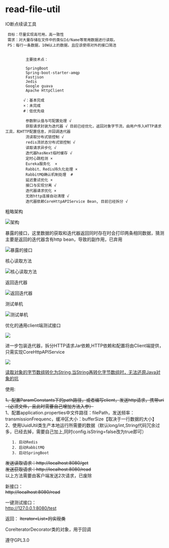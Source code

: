 # read-file-util
IO断点续读工具

     目标：尽量实现高可用，高一致性
     需求：对大量存储在文件中的类似Id/Name等常用数据进行读取。
     PS：每行一条数据，10W以上的数据，且应该使得对外的接口简洁       
            
            
             主要技术点：
 
             SpringBoot
             Spring-boot-starter-amqp
             Fastjson
             Jedis
             Google guava
             Apache HttpClient
             
            √：基本完成
            ×：未完成
            #：低优先级
            
             参数默认值与可配置处理 √
             获取请求封装为迭代器 √ 目前已经优化，返回对象字节流，由用户传入HTTP请求工具，和HTTP配置信息，并回调迭代器
             流读取分布式锁控制 √
             redis流状态分布式锁控制 √
             读取请求异步化 √
             迭代器hasNext临时缓存 √
             定时心跳检测 ×
             Eureka服务化  ×
             Rabbit、Redis持久化处理 ×
             RabbitMQ确认机制处理  #
             延迟重试优化 ×                   
             接口与实现分离 √
             迭代器请求优化 ×
             无效http连接自动清理 √
             迭代器依赖CoreHttpAPIService Bean, 目前已经拆分 √
             
 

粗略架构

![架构](https://github.com/jxnu-liguobin/read-file-util/blob/master/src/main/resources/images/IMG20180731_110807.png)
  
暴露的接口，这里数据的获取和迭代器返回同时存在时会打印两条相同数据，猜测主要是返回的迭代器含有http bean，导致的副作用，已弃用

![暴露的接口](https://github.com/jxnu-liguobin/read-file-util/blob/master/src/main/resources/images/%E6%9A%B4%E9%9C%B2%E6%8E%A5%E5%8F%A3.png)          

核心读取方法

![核心读取方法](https://github.com/jxnu-liguobin/read-file-util/blob/master/src/main/resources/images/%E6%A0%B8%E5%BF%83%E8%AF%BB%E5%8F%96%E6%96%B9%E6%B3%95.png)

返回迭代器

![返回迭代器](https://github.com/jxnu-liguobin/read-file-util/blob/master/src/main/resources/images/%E8%BF%94%E5%9B%9E%E7%9A%84%E6%A0%B8%E5%BF%83%E8%BF%AD%E4%BB%A3%E5%99%A8.png)  
 
测试单机

![测试单机](https://github.com/jxnu-liguobin/read-file-util/blob/master/src/main/resources/images/%E6%B5%8B%E8%AF%95%E6%89%93%E5%8D%B0%E5%88%B0%E6%8E%A7%E5%88%B6%E5%8F%B0.png)

优化的通用client端测试接口

![](https://github.com/jxnu-liguobin/read-file-util/blob/master/src/main/resources/images/%E6%B5%8B%E8%AF%95%E6%8E%A5%E5%8F%A3.png)

进一步包装迭代器，拆分HTTP请求Jar依赖,HTTP依赖和配置将由Client端提供，只需实现CoreHttpAPIService

![](https://github.com/jxnu-liguobin/read-file-util/blob/master/src/main/resources/images/%E8%A3%85%E9%A5%B0%E5%99%A8%E5%B0%81%E8%A3%85.png)

[读取对象的字节数组转化为String,当String再转化字节数组时，无法还原Java对象的坑](https://blog.csdn.net/qq_34446485/article/details/81542691)

使用:
   
<del>1、配置ParamConstants下的path路径，或者编写client，发送http请求，携带uri（必须文件，且此时需要自己增加方法入参）</del><br>
1、配置application.properties中文件路径：filePath，发送频率：transmissionFrequenc，缓冲区大小：bufferSize【取决于一行数据的大小】    
2、使用UuidUtil类生产本地运行所需要的数据（默认long/int,String代码冗余过多，已经去掉，需要自己加上,同时config.isString=false改为true即可）
   
       1. 启动Redis 
       2. 启动RabbitMQ 
       3. 启动SpringBoot

   
<del>发送读取请求：http://localhost:8080/get</del><br>
<del>发送获取请求：http://localhost:8080/read</del><br>
以上方法需要由客户端发送2次请求，已废除

新接口：<br>
<del>http://localhost:8080/read</del><br>

一键测试接口：<br>
http://127.0.0.1:8080/test

返回：
<del>Iterator<List<String>>的实现类</del>

CoreIteratorDecorator类的对象，用于回调
         
遵守GPL3.0
